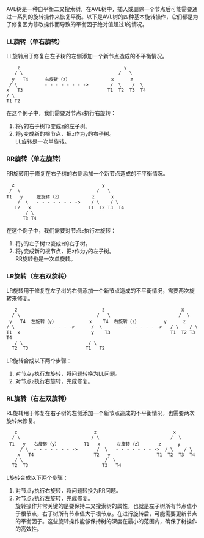 AVL树是一种自平衡二叉搜索树，在AVL树中，插入或删除一个节点后可能需要通过一系列的旋转操作来恢复平衡。以下是AVL树的四种基本旋转操作，它们都是为了修复因为修改操作而导致的平衡因子绝对值超过1的情况。

### LL旋转（单右旋转）

LL旋转用于修复在左子树的左侧添加一个新节点造成的不平衡情况。
```
    z                                      y 
   / \                                   /   \
  y   T4      右旋转（z）               x      z
 / \          - - - - - - - ->        /  \    /  \ 
x   T3                               T1  T2  T3  T4
/ \
T1 T2
```
在这个例子中，我们需要对节点`z`执行右旋转：
1. 将`y`的右子树`T3`变成`z`的左子树。
2. 将`y`变成新的根节点，把`z`作为`y`的右子树。  
LL旋转是一次单旋转。

### RR旋转（单左旋转）

RR旋转用于修复在右子树的右侧添加一个新节点造成的不平衡情况。
```
  z                                y
 /  \                            /   \ 
T1   y     左旋转（z）           z      x
    /  \   - - - - - - - ->    / \    / \
   T2   x                     T1  T2 T3  T4
       / \
      T3 T4
```
在这个例子中，我们需要对节点`z`执行左旋转：
1. 将`y`的左子树`T2`变成`z`的右子树。
2. 将`y`变成新的根节点，把`z`作为`y`的左子树。  
RR旋转也是一次单旋转。

### LR旋转（左右双旋转）

LR旋转用于修复在左子树的右侧添加一个新节点造成的不平衡情况，需要两次旋转来修复。
```
   z                               z                            x
  / \                            /   \                         /  \ 
 y   T4  左旋转（y）            x    T4  右旋转（z）         y      z
/ \      - - - - - - - ->      /  \      - - - - - - - ->   / \    / \
T1  x                          y    T3                      T1  T2 T3  T4
   / \                        / \
  T2  T3                     T1   T2
```
LR旋转合成以下两个步骤：
1. 对节点`y`执行左旋转，将问题转换为LL问题。
2. 对节点`z`执行右旋转，完成修复。
### RL旋转（右左双旋转）

RL旋转用于修复在右子树的左侧添加一个新节点造成的不平衡情况，也需要两次旋转来修复。
```
   z                            z                            x
  / \                          / \                          /  \ 
 T1   y   右旋转（y）         T1   x      左旋转（z）      z      y
     / \  - - - - - - - ->       /  \   - - - - - - - ->  / \    / \
    x   T4                      T2   y                 T1  T2  T3  T4
   / \                              /  \
  T2  T3                           T3   T4
```
L旋转合成以下两个步骤：
1. 对节点`y`执行右旋转，将问题转换为RR问题。
2. 对节点`z`执行左旋转，完成修复。  
旋转操作非常关键的是要保持二叉搜索树的属性，也就是左子树所有节点值小于根节点，右子树所有节点值大于根节点。在进行旋转后，可能需要更新节点的平衡因子。这些旋转操作能够保持树的深度在最小的范围内，确保了树操作的高效性。
